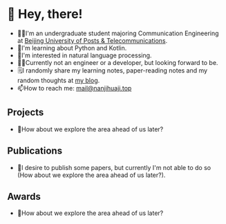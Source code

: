 # 👋 Hey, there!

* 👨‍🎓I'm an undergraduate student majoring Communication Engineering at [Beijing University of Posts & Telecommunications](www.让op上大专.cn).
* 🌱I'm learning about Python and Kotlin.
* 🔬I'm interested in natural language processing.
* 🧑‍💻Currently not an engineer or a developer, but looking forward to be.
* 🗒️I randomly share my learning notes, paper-reading notes and my random thoughts at [my blog](https://blog.nanjihuaji.top/).
* 📫How to reach me: mail@nanjihuaji.top

## Projects
* 🚧How about we explore the area ahead of us later? 
## Publications
* 🚧I desire to publish some papers, but currently I'm not able to do so (How about we explore the area ahead of us later?).
## Awards
* 🚧How about we explore the area ahead of us later? 